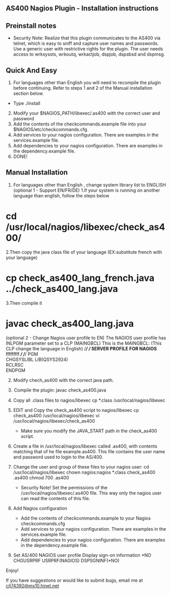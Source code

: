 AS400 Nagios Plugin - Installation instructions
----------------------------------------------------

Preinstall notes
-------------------

* Security Note: Realize that this plugin communicates to the AS400 via telnet, which is easy to sniff and capture user names and passwords.  Use a generic user with restrictive rights for the plugin. The user needs access to wrksyssts, wrkoutq, wrkactjob, dspjob, dspsbsd and dspmsg.

Quick And Easy
-----------------
1) For languages other than English you will need to recompile the plugin before continuing.  Refer to steps 1 and 2 of the Manual installation section below.
 * Type 
   ./install

2) Modify your $NAGIOS_PATH/libexec/.as400 with the correct user and password
3) Add the contents of the checkcommands.example file into your $NAGIOS/etc/checkcommands.cfg 
4) Add services to your nagios configuration.  There are examples in the services.example file.
5) Add dependencies to your nagios configuration.  There are examples in the dependency.example file.
6) DONE!

Manual Installation 
-------------------
1) For languages other than English ,  change system library list to ENGLISH
 (optional 1 - Support EN/FR/DE)
 1.If your system is running on another language than english, follow the steps below
 # cd /usr/local/nagios/libexec/check_as400/
 2.Then copy the java class file of your language (EX:substitute french with your language)
 # cp check_as400_lang_french.java ../check_as400_lang.java
 3.Then compile it
 # javac check_as400_lang.java

 (optional 2 - Change Nagios user profile to EN)
 The NAGIOS user profile has INLPGM parameter set to a CLP (MAINGBCL)
 This is the MAINGBCL: (This CLP change the language in English)
 /*********************************************************************/ 
 /* SERVER PROFILE FOR NAGIOS !!!!!!!!!                                                               */
 /*********************************************************************/ 
 PGM                                                                                                                                   
               CHGSYSLIBL LIB(QSYS2924)                                                                         
               RCLRSC                                                                                                               
 ENDPGM                                                                                                                            

2) Modify chech_as400 with the correct java path.

3) <Option>Compile the plugin:
	 javac check_as400.java
        
4) Copy all .class files to nagios/libexec 
	 cp *.class /usr/local/nagios/libexec

5) EDIT and Copy the check_as400 script to nagios/libexec
	 cp check_as400 /usr/local/nagios/libexec
	 vi /usr/local/nagios/libexec/check_as400
   * Make sure you modify the JAVA_START path in the check_as400 script.
	 
6) Create a file in /usr/local/nagios/libexec called .as400, with contents matching that of he file example.as400.  This file contains the user name and password used to login to the AS/400.

7) Change the user and group of these files to your nagios user:
	cd /usr/local/nagios/libexec
	chown nagios:nagios *.class check_as400 .as400 
	chmod 700 .as400 
   * Security Note! Set the permissions of the /usr/local/nagios/libexec/.as400 file.  This way only the nagios user can read the contents of this file.

8) Add Nagios configuration
   * Add the contents of checkcommands.example to your Nagios checkcommands.cfg
   * Add services to your nagios configuration.  There are examples in the services.example file.
   * Add dependencies to your nagios configuration.  There are examples in the dependency.example file.

9) Set AS/400 NAGIOS user profile Display sign-on information *NO
CHGUSRPRF USRPRF(NAGIOS) DSPSGNINF(*NO) 

Enjoy!

If you have suggestions or would like to submit bugs,  email me at cjt74392@ms10.hinet.net 
